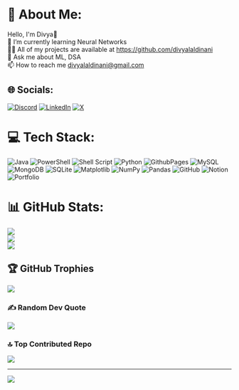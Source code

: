 # 💫 About Me:
Hello, I'm Divya👋<br>
🌱 I’m currently learning Neural Networks<br>👨‍💻 All of my projects are available at https://github.com/divyalaldinani<br>💬 Ask me about ML, DSA<br>📫 How to reach me divyalaldinani@gmail.com


## 🌐 Socials:
[![Discord](https://img.shields.io/badge/Discord-%237289DA.svg?logo=discord&logoColor=white)](https://discord.gg/zenitsu_80) [![LinkedIn](https://img.shields.io/badge/LinkedIn-%230077B5.svg?logo=linkedin&logoColor=white)](https://linkedin.com/in/divya-laldinani) [![X](https://img.shields.io/badge/X-black.svg?logo=X&logoColor=white)](https://x.com/divyaa8080) 

# 💻 Tech Stack:
![Java](https://img.shields.io/badge/java-%23ED8B00.svg?style=for-the-badge&logo=openjdk&logoColor=white) ![PowerShell](https://img.shields.io/badge/PowerShell-%235391FE.svg?style=for-the-badge&logo=powershell&logoColor=white) ![Shell Script](https://img.shields.io/badge/shell_script-%23121011.svg?style=for-the-badge&logo=gnu-bash&logoColor=white) ![Python](https://img.shields.io/badge/python-3670A0?style=for-the-badge&logo=python&logoColor=ffdd54) ![GithubPages](https://img.shields.io/badge/github%20pages-121013?style=for-the-badge&logo=github&logoColor=white) ![MySQL](https://img.shields.io/badge/mysql-4479A1.svg?style=for-the-badge&logo=mysql&logoColor=white) ![MongoDB](https://img.shields.io/badge/MongoDB-%234ea94b.svg?style=for-the-badge&logo=mongodb&logoColor=white) ![SQLite](https://img.shields.io/badge/sqlite-%2307405e.svg?style=for-the-badge&logo=sqlite&logoColor=white) ![Matplotlib](https://img.shields.io/badge/Matplotlib-%23ffffff.svg?style=for-the-badge&logo=Matplotlib&logoColor=black) ![NumPy](https://img.shields.io/badge/numpy-%23013243.svg?style=for-the-badge&logo=numpy&logoColor=white) ![Pandas](https://img.shields.io/badge/pandas-%23150458.svg?style=for-the-badge&logo=pandas&logoColor=white) ![GitHub](https://img.shields.io/badge/github-%23121011.svg?style=for-the-badge&logo=github&logoColor=white) ![Notion](https://img.shields.io/badge/Notion-%23000000.svg?style=for-the-badge&logo=notion&logoColor=white) ![Portfolio](https://img.shields.io/badge/Portfolio-%23000000.svg?style=for-the-badge&logo=firefox&logoColor=#FF7139)
# 📊 GitHub Stats:
![](https://github-readme-stats.vercel.app/api?username=divyalaldinani&theme=dark&hide_border=false&include_all_commits=false&count_private=false)<br/>
![](https://github-readme-streak-stats.herokuapp.com/?user=divyalaldinani&theme=dark&hide_border=false)<br/>
![](https://github-readme-stats.vercel.app/api/top-langs/?username=divyalaldinani&theme=dark&hide_border=false&include_all_commits=false&count_private=false&layout=compact)

## 🏆 GitHub Trophies
![](https://github-profile-trophy.vercel.app/?username=divyalaldinani&theme=radical&no-frame=true&no-bg=true&margin-w=4)

### ✍️ Random Dev Quote
![](https://quotes-github-readme.vercel.app/api?type=horizontal&theme=tokyonight)

### 🔝 Top Contributed Repo
![](https://github-contributor-stats.vercel.app/api?username=divyalaldinani&limit=5&theme=dark&combine_all_yearly_contributions=true)

---
[![](https://visitcount.itsvg.in/api?id=divyalaldinani&icon=7&color=1)](https://visitcount.itsvg.in)

<!-- Proudly created with GPRM ( https://gprm.itsvg.in ) -->
